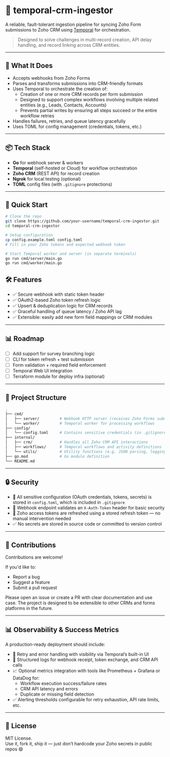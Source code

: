 # 🧠 temporal-crm-ingestor

A reliable, fault-tolerant ingestion pipeline for syncing Zoho Form submissions to Zoho CRM using [Temporal](https://temporal.io/) for orchestration.

> Designed to solve challenges in multi-record creation, API delay handling, and record linking across CRM entities.

---

## 🔧 What It Does

- Accepts webhooks from Zoho Forms  
- Parses and transforms submissions into CRM-friendly formats  
- Uses Temporal to orchestrate the creation of:
  - Creation of one or more CRM records per form submission  
  - Designed to support complex workflows involving multiple related entities (e.g., Leads, Contacts, Accounts)  
  - Prevents partial writes by ensuring all steps succeed or the entire workflow retries  
- Handles failures, retries, and queue latency gracefully  
- Uses TOML for config management (credentials, tokens, etc.)

---

## 📦 Tech Stack

- **Go** for webhook server & workers  
- **Temporal** (self-hosted or Cloud) for workflow orchestration  
- **Zoho CRM** (REST API) for record creation  
- **Ngrok** for local testing (optional)  
- **TOML** config files (with `.gitignore` protections)

---

## 🚀 Quick Start

```bash
# Clone the repo
git clone https://github.com/your-username/temporal-crm-ingestor.git
cd temporal-crm-ingestor

# Setup configuration
cp config.example.toml config.toml
# Fill in your Zoho tokens and expected webhook token

# Start Temporal worker and server (in separate terminals)
go run cmd/server/main.go
go run cmd/worker/main.go
```


## 🛠 Features

- ✅ Secure webhook with static token header  
- ✅ OAuth2-based Zoho token refresh logic  
- ✅ Upsert & deduplication logic for CRM records  
- ✅ Graceful handling of queue latency / Zoho API lag  
- ✅ Extensible: easily add new form field mappings or CRM modules

---

## 📊 Roadmap

- [ ] Add support for survey branching logic  
- [ ] CLI for token refresh + test submission  
- [ ] Form validation + required field enforcement  
- [ ] Temporal Web UI integration  
- [ ] Terraform module for deploy infra (optional)

---

## 📁 Project Structure

```bash
.
├── cmd/
│   ├── server/         # Webhook HTTP server (receives Zoho Forms submissions)
│   └── worker/         # Temporal worker for processing workflows
├── config/
│   └── config.toml     # Contains sensitive credentials (in .gitignore)
├── internal/
│   ├── crm/            # Handles all Zoho CRM API interactions
│   ├── workflows/      # Temporal workflows and activity definitions
│   └── utils/          # Utility functions (e.g. JSON parsing, logging)
├── go.mod              # Go module definition
└── README.md
```


---

## 🔒 Security

- 🔐 All sensitive configuration (OAuth credentials, tokens, secrets) is stored in `config.toml`, which is included in `.gitignore`
- 🔑 Webhook endpoint validates an `X-Auth-Token` header for basic security
- 🔄 Zoho access tokens are refreshed using a stored refresh token — no manual intervention needed
- ✅ No secrets are stored in source code or committed to version control

---

## 🧪 Contributions

Contributions are welcome!

If you'd like to:
- Report a bug
- Suggest a feature
- Submit a pull request

Please open an issue or create a PR with clear documentation and use case. The project is designed to be extensible to other CRMs and forms platforms in the future.

---

## 📊 Observability & Success Metrics

A production-ready deployment should include:

- 🔁 Retry and error handling with visibility via Temporal’s built-in UI
- 📜 Structured logs for webhook receipt, token exchange, and CRM API calls
- 📈 Optional metrics integration with tools like Prometheus + Grafana or DataDog for:
  - Workflow execution success/failure rates
  - CRM API latency and errors
  - Duplicate or missing field detection
- ✅ Alerting thresholds configurable for retry exhaustion, API rate limits, etc.


---

## 📜 License

MIT License.  
Use it, fork it, ship it — just don’t hardcode your Zoho secrets in public repos 😄
